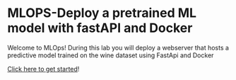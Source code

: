 # MLOPS-Deploy a pretrained ML model with fastAPI and Docker
Welcome to MLOps! During this lab you will deploy a webserver that hosts a predictive model trained on the wine dataset using FastApi and Docker

[Click here to get started](./no-batch/README.md)!
